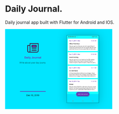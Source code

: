 # Daily Journal.

Daily journal app built with Flutter for Android and IOS.

<img src="https://raw.githubusercontent.com/VamsiSmart/MyFlutterPro/assets/assets/10.dailyjournal.png" alt="drawing" width="70%"/>
